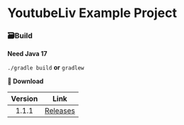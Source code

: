 # YoutubeLiv Example Project

### 🗃️Build
__Need Java 17__

`./gradle build`
__or__
`gradlew`

**🔗 Download**

| Version |                                    Link                                     |
|:--:|:---------------------------------------------------------------------------:|
| 1.1.1 | [Releases](https://github.com/apo2073/YoutubeLivExample/releases/tag/1.1.1) |